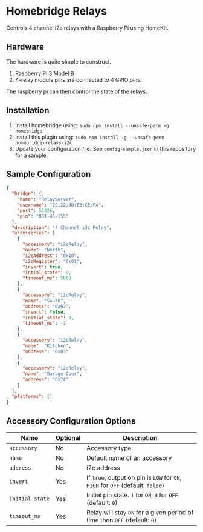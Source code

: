 # Homebridge Relays

Controls 4 channel i2c relays with a Raspberry Pi using HomeKit.

## Hardware

The hardware is quite simple to construct.

1. Raspberry Pi 3 Model B
2. 4-relay module pins are connected to 4 GPIO pins.

The raspberry pi can then control the state of the relays.

## Installation

1. Install homebridge using: `sudo npm install --unsafe-perm -g homebridge`
2. Install this plugin using: `sudo npm install -g --unsafe-perm homebridge-relays-i2c`
3. Update your configuration file. See `config-sample.json` in this repository for a sample.

## Sample Configuration

```json
{
  "bridge": {
    "name": "RelayServer",
    "username": "CC:22:3D:E3:CE:FA",
    "port": 51826,
    "pin": "031-45-155"
  },
  "description": "4 Channel i2c Relay",
  "accessories": [
    {
      "accessory": "i2cRelay",
      "name": "North",
      "i2cAddress": "0x10",
      "i2cRegister": "0x01",
      "invert": true,
      "intial_state": 0,
      "timeout_ms": 5000
    },
    {
      "accessory": "i2cRelay",
      "name": "South",
      "address": "0x02",
      "invert": false,
      "initial_state": 0,
      "timeout_ms": -1
    },
    {
      "accessory": "i2cRelay",
      "name": "Kitchen",
      "address": "0x03"
    },
    {
      "accessory": "i2cRelay",
      "name": "Garage Door",
      "address": "0x24"
    }
  ],
  "platforms": []
}
```

## Accessory Configuration Options

| Name | Optional | Description |
| ---- | -------- | ----------- |
| `accessory` | No | Accessory type |
| `name` | No | Default name of an accessory |
| `address` | No | i2c address |
| `invert` | Yes | If `true`, output on pin is `LOW` for `ON`, `HIGH` for `OFF` (default: `false`) |
| `initial_state` | Yes | Initial pin state. `1` for `ON`, `0` for `OFF` (default: `0`) |
| `timeout_ms` | Yes | Relay will stay `ON` for a given period of time then `OFF` (default: `0`) |
